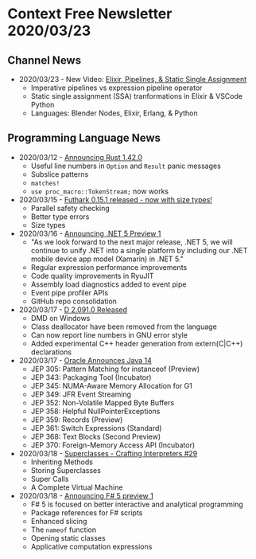 # Context Free Newsletter 2020/03/23

## Channel News
- 2020/03/23 - New Video: [Elixir, Pipelines, & Static Single Assignment]()
  - Imperative pipelines vs expression pipeline operator
  - Static single assignment (SSA) tranformations in Elixir & VSCode Python
  - Languages: Blender Nodes, Elixir, Erlang, & Python

## Programming Language News
- 2020/03/12 - [Announcing Rust 1.42.0](https://blog.rust-lang.org/2020/03/12/Rust-1.42.html)
  - Useful line numbers in `Option` and `Result` panic messages
  - Subslice patterns
  - `matches!`
  - `use proc_macro::TokenStream;` now works
- 2020/03/15 - [Futhark 0.15.1 released - now with size types!](https://futhark-lang.org/blog/2020-03-15-futhark-0.15.1-released.html)
  - Parallel safety checking
  - Better type errors
  - Size types
- 2020/03/16 - [Announcing .NET 5 Preview 1](https://devblogs.microsoft.com/dotnet/announcing-net-5-0-preview-1/)
  - "As we look forward to the next major release, .NET 5, we will continue to unify .NET into a single platform by including our .NET mobile device app model (Xamarin) in .NET 5."
  - Regular expression performance improvements
  - Code quality improvements in RyuJIT
  - Assembly load diagnostics added to event pipe
  - Event pipe profiler APIs
  - GitHub repo consolidation
- 2020/03/17 - [D 2.091.0 Released](https://dlang.org/blog/2020/03/17/d-2-091-0-released/)
  - DMD on Windows
  - Class deallocator have been removed from the language
  - Can now report line numbers in GNU error style
  - Added experimental C++ header generation from extern(C|C++) declarations
- 2020/03/17 - [Oracle Announces Java 14](https://www.oracle.com/corporate/pressrelease/oracle-announces-java14-031720.html)
  - JEP 305: Pattern Matching for instanceof (Preview)
  - JEP 343: Packaging Tool (Incubator)
  - JEP 345: NUMA-Aware Memory Allocation for G1
  - JEP 349: JFR Event Streaming
  - JEP 352: Non-Volatile Mapped Byte Buffers
  - JEP 358: Helpful NullPointerExceptions
  - JEP 359: Records (Preview)
  - JEP 361: Switch Expressions (Standard)
  - JEP 368: Text Blocks (Second Preview)
  - JEP 370: Foreign-Memory Access API (Incubator)
- 2020/03/18 - [Superclasses - Crafting Interpreters #29](https://www.reddit.com/r/programming/comments/fkri3j/superclasses_crafting_interpreters/)
  - Inheriting Methods
  - Storing Superclasses
  - Super Calls
  - A Complete Virtual Machine
- 2020/03/18 - [Announcing F# 5 preview 1](https://devblogs.microsoft.com/dotnet/announcing-f-5-preview-1/)
  - F# 5 is focused on better interactive and analytical programming
  - Package references for F# scripts
  - Enhanced slicing
  - The `nameof` function
  - Opening static classes
  - Applicative computation expressions

